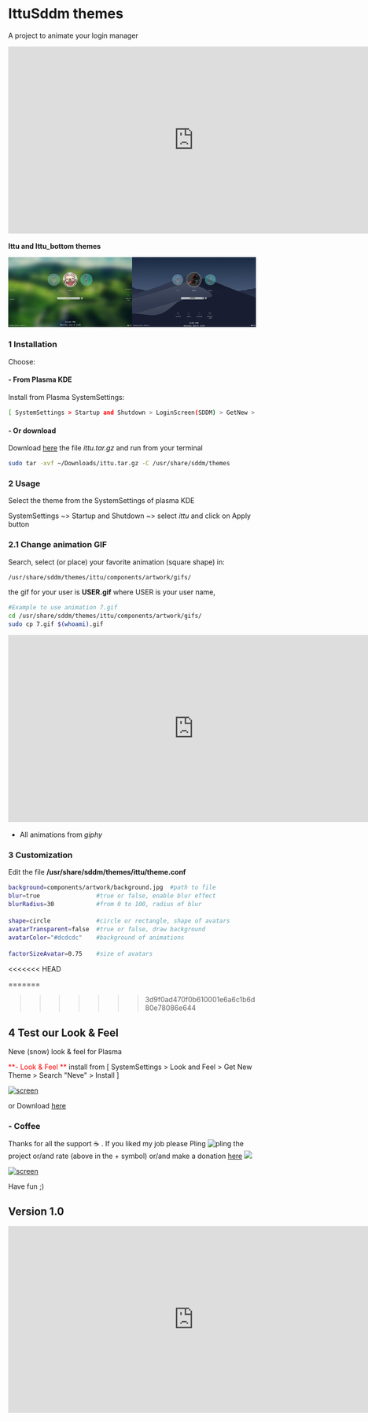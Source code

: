 # IttuSddm themes

A project to animate your login manager

<iframe width="753" height="380" src="https://www.youtube.com/embed/1y0nYQPsREo" frameborder="0" allow="accelerometer; autoplay; encrypted-media; gyroscope; picture-in-picture" allowfullscreen autoplay="1"></iframe>

**Ittu and Ittu_bottom themes**

![screen](https://raw.githubusercontent.com/adhec/sddm_themes/master/ittu/images/themes00.png)




### 1 Installation

Choose: 

#### - From Plasma KDE

Install from Plasma SystemSettings: 

```bash
[ SystemSettings > Startup and Shutdown > LoginScreen(SDDM) > GetNew > Search: ittu > Install ]
```

#### - Or download 

Download [here](https://www.opendesktop.org/p/1303587/) the file *ittu.tar.gz*  and run from your terminal

```bash
sudo tar -xvf ~/Downloads/ittu.tar.gz -C /usr/share/sddm/themes
```

### 2 Usage

Select the theme from the SystemSettings of plasma KDE

SystemSettings  ~> Startup and Shutdown ~> select *ittu* and click on Apply button

### 2.1 Change animation GIF

Search, select (or place) your favorite animation (square shape) in:

```bash
/usr/share/sddm/themes/ittu/components/artwork/gifs/
```

the gif for your user is **USER.gif** where USER is your user name, 

```bash
#Example to use animation 7.gif  
cd /usr/share/sddm/themes/ittu/components/artwork/gifs/
sudo cp 7.gif $(whoami).gif
```

<iframe width="753" height="380" src="https://www.youtube.com/embed/gZd6tnqD3u0" frameborder="0" allow="accelerometer; autoplay; encrypted-media; gyroscope; picture-in-picture" allowfullscreen></iframe>


* All animations from *giphy*

### 3 Customization

Edit the file  **/usr/share/sddm/themes/ittu/theme.conf** 

```bash
background=components/artwork/background.jpg  #path to file 
blur=true                #true or false, enable blur effect
blurRadius=30            #from 0 to 100, radius of blur 

shape=circle             #circle or rectangle, shape of avatars
avatarTransparent=false  #true or false, draw background 
avatarColor="#dcdcdc"    #background of animations

factorSizeAvatar=0.75    #size of avatars
```

<<<<<<< HEAD




=======
>>>>>>> 3d9f0ad470f0b610001e6a6c1b6d80e78086e644
## 4 Test our Look & Feel

Neve (snow)  look & feel for Plasma

<span style="color:red"> **- Look & Feel **  </span> install from 
[ SystemSettings > Look and Feel > Get New Theme > Search "Neve" > Install  ]

[![screen](https://git.opendesktop.org/adhe/focusicons/raw/master/images/light01.png)](https://www.pling.com/p/1304251/)

or Download [here](https://www.pling.com/p/1304251/)


### - Coffee

Thanks for all the support :coffee: . If you liked my job please Pling <img src="https://www.opendesktop.org/images/system/pling-btn-hover.png" alt="pling" style="width:28px;" /> the project or/and rate  (above in the + symbol) or/and make a donation [here](https://www.paypal.com/cgi-bin/webscr?cmd=_s-xclick&hosted_button_id=V9Q8MK9CKSQW8&source=url) [<img src="https://git.opendesktop.org/adhe/oie/raw/master/images/donate.png"  style="width:72px;">](https://www.paypal.com/cgi-bin/webscr?cmd=_s-xclick&hosted_button_id=V9Q8MK9CKSQW8&source=url) 

[![screen](https://git.opendesktop.org/adhe/ittusddm/raw/master/images/img.png)](https://git.opendesktop.org/adhe/ittusddm/raw/master/images/img_300.png)



Have fun ;)

## Version 1.0

<iframe width="753" height="380" src="https://www.youtube.com/embed/gZd6tnqD3u0" frameborder="0" allow="accelerometer; autoplay; encrypted-media; gyroscope; picture-in-picture" allowfullscreen></iframe>